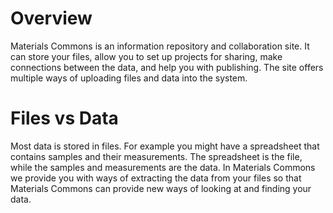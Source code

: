# Overview

Materials Commons is an information repository and collaboration site. It can store your files, allow you to set up projects for sharing,
make connections between the data, and help you with publishing. The site offers multiple ways of uploading files and data into the system.

# Files vs Data

Most data is stored in files. For example you might have a spreadsheet that contains samples and their measurements. The spreadsheet is
the file, while the samples and measurements are the data. In Materials Commons we provide you with ways of extracting the data
from your files so that Materials Commons can provide new ways of looking at and finding your data.